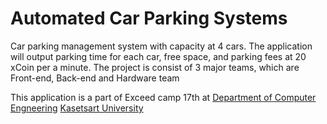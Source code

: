 # Automated Car Parking Systems

Car parking management system with capacity at 4 cars. The application will output parking time for each car, free space, and parking fees at 20 xCoin per a minute. The project is consist of 3 major teams, which are Front-end, Back-end and Hardware team

This application is a part of Exceed camp 17th at [Department of Computer Engneering](https://www.cpe.ku.ac.th/?lang=en) [Kasetsart University](https://www.ku.ac.th/th)
